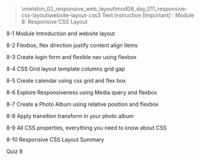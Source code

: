 > \mielston_02_responsive_web_layout\mod08_day_011_responsive-css-layout\website-layout-css3
Text Instruction [Important] : Module 8: Responsive CSS Layout

8-1 Module Introduction and website layout

8-2 Flexbox, flex direction justify content align items

8-3 Create login form and flexible nav using flexbox

8-4 CSS Grid layout template columns grid gap

8-5 Create calendar using css grid and flex box

8-6 Explore Responsiveness using Media query and flexbox

8-7 Create a Photo Album using relative position and flexbox

8-8 Apply transition transform in your photo album

8-9 All CSS properties, everything you need to know about CSS

8-10 Responsive CSS Layout Summary

Quiz 8

